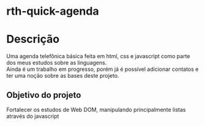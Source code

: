 # rth-quick-agenda


<h1>Descrição</h1>
<p>
  Uma agenda telefônica básica feita em html, css e javascript como parte dos meus estudos sobre as linguagens. <br/>
  Ainda é um trabalho em progresso, porém já é possível adicionar contatos e ter uma noção sobre as bases deste projeto.
</p>
<h2>Objetivo do projeto</h2>
<p>Fortalecer os estudos de Web DOM, manipulando principalmente listas através do javascript</p>
